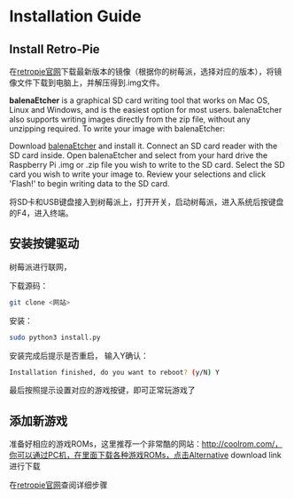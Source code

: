 # Installation Guide
## Install Retro-Pie
在[retropie官网](https://retropie.org.uk/download/)下载最新版本的镜像（根据你的树莓派，选择对应的版本），将镜像文件下载到电脑上，并解压得到.img文件。

**balenaEtcher** is a graphical SD card writing tool that works on Mac OS, Linux and Windows, and is the easiest option for most users. balenaEtcher also supports writing images directly from the zip file, without any unzipping required. To write your image with balenaEtcher:

Download [balenaEtcher](https://www.balena.io/etcher/) and install it.
Connect an SD card reader with the SD card inside.
Open balenaEtcher and select from your hard drive the Raspberry Pi .img or .zip file you wish to write to the SD card.
Select the SD card you wish to write your image to.
Review your selections and click 'Flash!' to begin writing data to the SD card.

将SD卡和USB键盘接入到树莓派上，打开开关，启动树莓派，进入系统后按键盘的F4，进入终端。

## 安装按键驱动
树莓派进行联网，

下载源码：
```bash
git clone <网站>
```
安装：
```bash
sudo python3 install.py
```
安装完成后提示是否重启， 输入Y确认：
```bash
Installation finished, do you want to reboot? (y/N) Y
```
最后按照提示设置对应的游戏按键，即可正常玩游戏了

## 添加新游戏

准备好相应的游戏ROMs，这里推荐一个非常酷的网站：http://coolrom.com/，你可以通过PC机，在里面下载各种游戏ROMs，点击Alternative download link进行下载

在[retropie官网](https://retropie.org.uk/docs/Transferring-Roms/)查阅详细步骤






